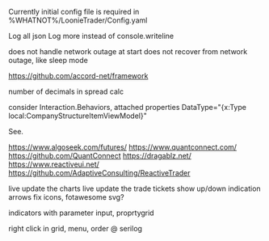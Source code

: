 ﻿Currently initial config file is required
in %WHATNOT%/LoonieTrader/Config.yaml

Log all json
Log more instead of console.writeline

does not handle network outage at start
does not recover from network outage, like sleep mode


https://github.com/accord-net/framework

number of decimals in spread calc

consider Interaction.Behaviors, attached properties DataType="{x:Type local:CompanyStructureItemViewModel}"

See.

https://www.algoseek.com/futures/
https://www.quantconnect.com/
https://github.com/QuantConnect
https://dragablz.net/
https://www.reactiveui.net/
https://github.com/AdaptiveConsulting/ReactiveTrader


live update the charts
live update the trade tickets
show up/down indication arrows
fix icons, fotawesome svg?

indicators with parameter input, proprtygrid

right click in grid, menu,  order @
serilog